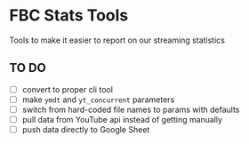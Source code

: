 # FBC Stats Tools

Tools to make it easier to report on our streaming statistics

## TO DO

- [ ] convert to proper cli tool
- [ ] make `ymdt` and `yt_concurrent` parameters
- [ ] switch from hard-coded file names to params with defaults
- [ ] pull data from YouTube api instead of getting manually
- [ ] push data directly to Google Sheet
